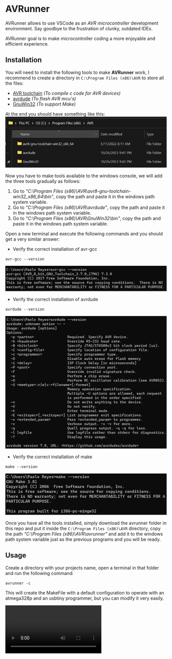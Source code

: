 # AVRunner
AVRunner allows to use VSCode as an *AVR microcontroller* development environment. Say goodbye to the frustration of clunky, outdated IDEs. 

AVRunner goal is to make microcontroller coding a more enjoyable and efficient experience.

## Installation
You will need to install the following tools to make **AVRunner** work, I recommend to create a directory in `C:\Program Files (x86)\AVR` to store all the files:
- [AVR toolchain][microchip_studio_toolchain] *(To compile c code for AVR devices)*
- [avrdude][avrdude] *(To flash AVR mcu's)*
- [GnuWin32][GnuWin32] *(To support Make)*

At the end you should have something like this:
![tools][tools_image]

Now you have to make tools available to the windows console, we will add the three tools gradually as follows:
1. Go to *"C:\Program Files (x86)\AVR\avr8-gnu-toolchain-win32_x86_64\bin"*, copy the path and paste it in the windows path system variable.
2. Go to *"C:\Program Files (x86)\AVR\avrdude"*, copy the path and paste it in the windows path system variable.
3. Go to *"C:\Program Files (x86)\AVR\GnuWin32\bin"*, copy the path and paste it in the windows path system variable.

Open a new terminal and execute the following commands and you should get a very similar answer: 
- Verify the correct installation of avr-gcc 
```
avr-gcc --version
```
![avr_gcc][avr_gcc_image] 
- Verify the correct installation of avrdude 
```
avrdude --version
```
![avrdude][avrdude_image]
- Verify the correct installation of make
```
make --version
```
![make][make_image]

Once you have all the tools installed, simply download the avrunner folder in this repo and put it inside the `C:\Program Files (x86)\AVR` directory, copy the path *"C:\Program Files (x86)\AVR\avrunner"* and add it to the windows path system variable just as the previous programs and you will be ready.

## Usage
Create a directory with your projects name, open a terminal in that folder and run the following command: 
```
avrunner -c
```
This will create the MakeFile with a default configuration to operate with an atmega328p and an usbtiny programmer, but you can modify it very easily.

<video controls autoplay loop>
  <source src="resources/avrunner.gif" type="video/mp4">
</video>

[microchip_studio_toolchain]: https://www.microchip.com/en-us/tools-resources/develop/microchip-studio/gcc-compilers
[avrdude]: https://github.com/avrdudes/avrdude/releases
[GnuWin32]: https://gnuwin32.sourceforge.net/packages/make.htm
[tools_image]: resources/tools.png
[avr_gcc_image]: resources/avr-gcc.png
[avrdude_image]: resources/avrdude.png
[make_image]: resources/make.png
